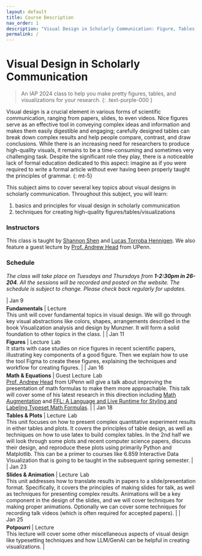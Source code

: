 ```yaml
---
layout: default
title: Course Description
nav_order: 1
description: "Visual Design in Scholarly Communication: Figure, Tables, Visualizations, and Beyond"
permalink: /
---
```


# Visual Design in Scholarly Communication

> An IAP 2024 class to help you make pretty figures, tables, and visualizations for your research.
{: .text-purple-000	}

<!-- IAP 2024
{: .label .label-blue }
Tue/Thu 1-2:30pm
{: .label .label-blue }
26-204
{: .label .label-blue } -->

Visual design is a crucial element in various forms of scientific communication, ranging from papers, slides, to even videos. Nice figures serve as an effective tool in conveying complex ideas and information and makes them easily digestible and engaging; carefully designed tables can break down complex results and help people compare, contrast, and draw conclusions. While there is an increasing need for researchers to produce high-quality visuals, it remains to be a time-consuming and sometimes very challenging task. Despite the significant role they play, there is a noticeable lack of formal education dedicated to this aspect: imagine as if you were required to write a formal article without ever having been properly taught the principles of grammar.
{: mt-5}

This subject aims to cover several key topics about visual designs in scholarly communication. Throughout this subject, you will learn: 
1. basics and principles for visual design in scholarly communication 
2. techniques for creating high-quality figures/tables/visualizations

### Instructors

This class is taught by [Shannon Shen](https://www.szj.io/) and [Lucas Torroba Hennigen](https://ltorroba.github.io/). We also feature a guest lecture by [Prof. Andrew Head](https://www.andrewhead.info/) from UPenn. 

### Schedule
_The class will take place on Tuesdays and Thursdays from **1-2:30pm in 26-204**. All the sessions will be recorded and posted on the website. The schedule is subject to change. Please check back regularly for updates._


| <span class="text-grey-dk-000" style="display: inline-block; margin: 0 2px 4px 0;">Jan 9</span><br>**Fundamentals**     | <span class="label label-green" style="margin: 0 2px 4px 0;">Lecture</span> <br> This unit will cover fundamental topics in visual design. We will go through key visual abstractions like colors, shapes, arrangements described in the book Visualization analysis and design by Munzner. It will form a solid foundation to other topics in the class. |
| <span class="text-grey-dk-000" style="display: inline-block; margin: 0 2px 4px 0;">Jan 11</span><br>**Figures** | <span class="label label-green" style="margin: 0 2px 4px 0;">Lecture</span> <span class="label label-blue" style="margin: 0 2px 4px 0;">Lab</span> <br>  It starts with case studies on nice figures in recent scientific papers, illustrating key components of a good figure. Then we explain how to use the tool Figma to create these figures, explaining the techniques and workflow for creating figures. | 
| <span class="text-grey-dk-000" style="display: inline-block; margin: 0 2px 4px 0;">Jan 16</span><br>**Math & Equations** | <span class="label label-red" style="margin: 0 2px 4px 0;">Guest Lecture</span> <span class="label label-blue" style="margin: 0 2px 4px 0;">Lab</span> <br> [Prof. Andrew Head](https://andrewhead.info/) from UPenn will give a talk about improving the presentation of math formulas to make them more approachable. This talk will cover some of his latest research in this direction including [Math Augmentation](https://andrewhead.info/assets/pdf/augmented-formulas.pdf) and [FFL: A Language and Live Runtime for Styling and Labeling Typeset Math Formulas](https://dl.acm.org/doi/fullHtml/10.1145/3586183.3606731). | 
| <span class="text-grey-dk-000" style="display: inline-block; margin: 0 2px 4px 0;">Jan 18</span><br>**Tables & Plots** | <span class="label label-green" style="margin: 0 2px 4px 0;">Lecture</span> <span class="label label-blue" style="margin: 0 2px 4px 0;">Lab</span> <br> This unit focuses on how to present complex quantitative experiment results in either tables and plots. It covers the principles of table design, as well as techniques on how to use latex to build complex tables. In the 2nd half we will look through some plots and recent computer science papers, discuss their design, and reproduce these plots using primarily Python and Matplotlib. This can be a primer to courses like 6.859 Interactive Data Visualization that is going to be taught in the subsequent spring semester. | 
| <span class="text-grey-dk-000" style="display: inline-block; margin: 0 2px 4px 0;">Jan 23</span><br>**Slides & Animation** | <span class="label label-green" style="margin: 0 2px 4px 0;">Lecture</span> <span class="label label-blue" style="margin: 0 2px 4px 0;">Lab</span> <br> This unit addresses how to translate results in papers to a slide/presentation format. Specifically, it covers the principles of making slides for talk, as well as techniques for presenting complex results. Animations will be a key component in the design of the slides, and we will cover techniques for making proper animations. Optionally we can cover some techniques for recording talk videos (which is often required for accepted papers). |
| <span class="text-grey-dk-000" style="display: inline-block; margin: 0 2px 4px 0;">Jan 25</span><br>**Potpourri** | <span class="label label-green" style="margin: 0 2px 4px 0;">Lecture</span> <br> This lecture will cover some other miscellaneous aspects of visual design like typesetting techniques and how LLM/GenAI can be helpful in creating visualizations. |

<!-- IAP 2024, 1-2:30pm Tuesdays and Thursdays, room 26-204
{: .text-grey-dark-300	 }  -->